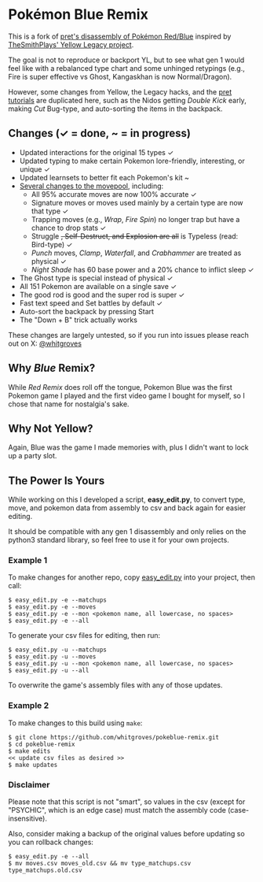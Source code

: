# Pokémon Blue Remix

This is a fork of [pret's disassembly of Pokémon Red/Blue](https://github.com/pret/pokered) inspired by [TheSmithPlays' Yellow Legacy project](https://github.com/cRz-Shadows/Pokemon_Yellow_Legacy).

The goal is not to reproduce or backport YL, but to see what gen 1 would feel like with a rebalanced type chart and some unhinged retypings (e.g., Fire is super effective vs Ghost, Kangaskhan is now Normal/Dragon).

However, some changes from Yellow, the Legacy hacks, and the [pret tutorials](https://github.com/pret/pokered/wiki/Tutorials) are duplicated here, such as the Nidos getting *Double Kick* early, making *Cut* Bug-type, and auto-sorting the items in the backpack.

## Changes (✓ = done, ~ = in progress)
- Updated interactions for the original 15 types ✓
- Updated typing to make certain Pokemon lore-friendly, interesting, or unique ✓
- Updated learnsets to better fit each Pokemon's kit ~
- [Several changes to the movepool](./MOVES.md), including:
    - All 95% accurate moves are now 100% accurate ✓
    - Signature moves or moves used mainly by a certain type are now that type ✓
    - Trapping moves (e.g., *Wrap*, *Fire Spin*) no longer trap but have a chance to drop stats ✓
    - Struggle ~~, Self-Destruct, and Explosion are all~~ is Typeless (read: Bird-type) ✓
    - *Punch* moves, *Clamp*, *Waterfall*, and *Crabhammer* are treated as physical ✓
    - *Night Shade* has 60 base power and a 20% chance to inflict sleep ✓
- The Ghost type is special instead of physical ✓
- All 151 Pokemon are available on a single save ✓
- The good rod is good and the super rod is super ✓
- Fast text speed and Set battles by default ✓
- Auto-sort the backpack by pressing Start
- The "Down + B" trick actually works

These changes are largely untested, so if you run into issues please reach out on X: [@whitgroves](https://x.com/whitgroves)

## Why *Blue* Remix?
While *Red Remix* does roll off the tongue, Pokemon Blue was the first Pokemon game I played and the first video game I bought for myself, so I chose that name for nostalgia's sake.

## Why Not Yellow?
Again, Blue was the game I made memories with, plus I didn't want to lock up a party slot.

## The Power Is Yours
While working on this I developed a script, **easy_edit.py**, to convert type, move, and pokemon data from assembly to csv and back again for easier editing.

It should be compatible with any gen 1 disassembly and only relies on the python3 standard library, so feel free to use it for your own projects.

### Example 1
To make changes for another repo, copy [easy_edit.py](./tools/easy_edit.py) into your project, then call:
```
$ easy_edit.py -e --matchups
$ easy_edit.py -e --moves
$ easy_edit.py -e --mon <pokemon name, all lowercase, no spaces>
$ easy_edit.py -e --all
```
To generate your csv files for editing, then run:
```
$ easy_edit.py -u --matchups
$ easy_edit.py -u --moves
$ easy_edit.py -u --mon <pokemon name, all lowercase, no spaces>
$ easy_edit.py -u --all
```
To overwrite the game's assembly files with any of those updates.

### Example 2
To make changes to this build using `make`:
```
$ git clone https://github.com/whitgroves/pokeblue-remix.git
$ cd pokeblue-remix
$ make edits
<< update csv files as desired >>
$ make updates
```

### Disclaimer

Please note that this script is not "smart", so values in the csv (except for "PSYCHIC", which is an edge case) must match the assembly code (case-insensitive).

Also, consider making a backup of the original values before updating so you can rollback changes:
```
$ easy_edit.py -e --all
$ mv moves.csv moves_old.csv && mv type_matchups.csv type_matchups.old.csv
```